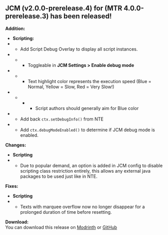 ## JCM (v2.0.0-prerelease.4) for (MTR 4.0.0-prerelease.3) has been released!

**Addition:**
- **Scripting:**
- - Add Script Debug Overlay to display all script instances.
- - - Toggleable in **JCM Settings > Enable debug mode**
- - - Text highlight color represents the execution speed (Blue = Normal, Yellow = Slow, Red = Very Slow!)
- - - - Script authors should generally aim for Blue color
- - Add back `ctx.setDebugInfo()` from NTE
- - Add `ctx.debugModeEnabled()` to determine if JCM debug mode is enabled.

**Changes:**
- **Scripting**
- - Due to popular demand, an option is added in JCM config to disable scripting class restriction entirely, this allows any external java packages to be used just like in NTE.

**Fixes:**
- **Scripting**
- - Texts with marquee overflow now no longer disappear for a prolonged duration of time before resetting.

**Download:**  
You can download this release on [Modrinth](https://modrinth.com/mod/jcm) or [GitHub](https://github.com/DistrictOfJoban/Joban-Client-Mod/releases)

